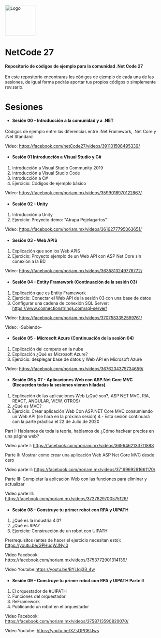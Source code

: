 <img src="https://raw.githubusercontent.com/noriammx/netcode27/master/assets/logo.png" alt="Logo" width="100">

# NetCode 27 

#### Repositorio de códigos de ejemplo para la comunidad .Net Code 27 

En este repositorio encontraras los códigos de ejemplo de cada una de las sesiones, de igual forma podrás aportar tus propios códigos o simplemente revisarlo.

# Sesiones

- #### Sesión 00 - Introducción a la comunidad y a .NET
Códigos de ejemplo entre las diferencias entre .Net Framework, .Net Core y .Net Standard

Vídeo: https://facebook.com/netCode27/videos/391101508495339/

- #### Sesión 01 Introducción a Visual Studio y C#
1. Introducción a Visual Studio Community 2019
2. Introducción a Visual Studio Code
3. Introducción a C#
4. Ejercicio: Códigos de ejemplo básico

Vídeo: https://facebook.com/noriam.mx/videos/3599018970122867/

- #### Sesión 02 - Unity
1. Introducción a Unity
2. Ejercicio: Proyecto demo: "Atrapa Pejelagartos"

Vídeo: https://facebook.com/noriam.mx/videos/3616277795063651/

- #### Sesión 03 - Web APIS
1. Explicación que son los Web APIS
2. Ejercicio: Proyecto ejemplo de un Web API con ASP Net Core sin conexión a la BD

Vídeo: https://facebook.com/noriam.mx/videos/3635813249776772/

- #### Sesión 04 - Entity Framework (Continuación de la sesión 03)
1. Explicación que es Entity Framework
2. Ejercicio: Conectar el Web API de la sesión 03 con una base de datos
3. Configurar una cadena de conexión SQL Server: https://www.connectionstrings.com/sql-server/

Vídeo: https://facebook.com/noriam.mx/videos/3707583352599761/

Vídeo: -Subiendo-

- #### Sesión 05 - Microsoft Azure (Continuación de la sesión 04)
1. Explicación del computo en la nube
2. Explicación ¿Qué es Microsoft Azure?
3. Ejercicio: desplegar base de datos y Web API en Microsoft Azure

Vídeo: https://facebook.com/noriam.mx/videos/3676234375734659/

- #### Sesión 06 y 07 - Aplicaciones Web con ASP.Net Core MVC (Recuerden todas la sesiones vienen hiladas)
1. Explicación de las aplicaciones Web (¿Qué son?, ASP NET MVC, RIA, REACT, ANGULAR, VIEW, OTROS)
2. ¿Qué es MVC?
3. Ejercicio: Crear aplicación Web Con ASP.NET Core MVC consumiendo un Web API (se hará en la próxima sesión)
4.- Esta sesión continuará con la parte práctica el 22 de Julio de 2020

Part I: Hablamos de toda la teoría, hablamos de ¿Cómo hackear precios en una página web?

Vídeo parte I: https://facebook.com/noriam.mx/videos/3696462133711883

Parte II: Mostrar como crear una aplicación Web ASP Net Core MVC desde cero

Vídeo parte II: https://facebook.com/noriam.mx/videos/3716969261661170/

Parte III: Completar la aplicación Web con las funciones para eliminar y actualizar

Vídeo parte III: https://facebook.com/noriam.mx/videos/3727829700575126/  

- #### Sesión 08 - Construye tu primer robot con RPA y UIPATH
1. ¿Qué es la industria 4.0?
2. ¿Qué es RPA?
3. Ejercicio: Construcción de un robot con UIPATH

Prerrequisitos (antes de hacer el ejercicio necesitan esto): https://youtu.be/GPHugWJNyl0 

Vídeo Facebook: https://facebook.com/noriam.mx/videos/3753772901314139/

Vídeo Youtube:https://youtu.be/BYLIqj3B_4w


- #### Sesión 09 - Construye tu primer robot con RPA y UIPATH Parte II
1. El orquestador de #UIPATH
2. Funciones del orquestador
3. ReFramework
4. Publicando un robot en el orquestador

Vídeo Facebook: https://facebook.com/noriam.mx/videos/3758713590820070/

Vídeo Youtube: https://youtu.be/XZsOPG6IJws



